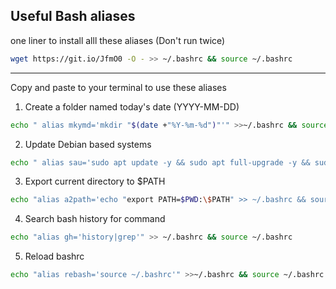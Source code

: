 ## Useful Bash aliases

one liner to install alll these aliases (Don't run twice)
```bash
wget https://git.io/JfmO0 -O - >> ~/.bashrc && source ~/.bashrc
```
---
Copy and paste to your terminal to use these aliases
1) Create a folder named today's date (YYYY-MM-DD)
```bash
echo " alias mkymd='mkdir "$(date +"%Y-%m-%d")"'" >>~/.bashrc && source ~/.bashrc
```
2) Update Debian based systems 
```bash
echo " alias sau='sudo apt update -y && sudo apt full-upgrade -y && sudo apt autoremove -y && sudo apt clean -y && sudo apt autoclean -y'" >> ~/.bashrc && source ~/.bashrc

```
3) Export current directory to $PATH
```bash
echo "alias a2path='echo "export PATH=$PWD:\$PATH" >> ~/.bashrc && source ~/.bashrc
```
4) Search bash history for command
```bash
echo "alias gh='history|grep'" >> ~/.bashrc && source ~/.bashrc

```
5) Reload bashrc

```bash
echo "alias rebash='source ~/.bashrc'" >>~/.bashrc && source ~/.bashrc

```
